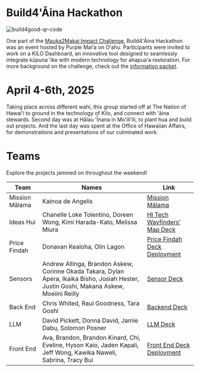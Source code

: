 # Build4'Āina Hackathon

![build4good-qr-code](https://github.com/user-attachments/assets/d03a8c8b-ae47-4326-874d-3e6f4f46f2e3)

One part of the [Mauka2Makai Impact Challenge](https://purplemaia.org/mauka2makai/), Build4ʻĀina Hackathon was an event hosted by Purple Maiʻa on Oʻahu. Participants were invited to work on a KILO Dashboard, an innovative tool designed to seamlessly integrate kūpuna ʻike with modern technology for ahapuaʻa restoration. For more background on the challenge, check out the [information packet](https://drive.google.com/file/d/1QbReiSa9VGqoZcxYnjSYMrtkxjGPJTGD/view?usp=drive_link).

# April 4-6th, 2025

Taking place across different wahi, this group started off at The Nation of Hawaiʻi to ground in the technology of Kilo, and connect with ʻāina stewards. Second day was at Hālau ʻĪnana in Moʻiliʻili, to plant hua and build out projects. And the last day was spent at the Office of Hawaiian Affairs, for demonstrations and presentations of our culminated work.

# Teams

Explore the projects jammed on throughout the weekend!

| Team           | Names                                                                 | Link                        |
|----------------|-----------------------------------------------------------------------|-----------------------------|
| Mission Mālama      | Kainoa de Angelis | [Mission Mālama](https://drive.google.com/file/d/17i07WS7wKWMzDNkZVtdDxs7qP3-WoBsF/view?usp=drive_link) |
| Ideas Hui      |Chanelle Loke Tolentino, Doreen Wong, Kimi Harada-Kato, Melissa Miura| [HI Tech Wayfinders’ Map Deck](https://www.canva.com/design/DAGj0cxw2IA/ShTRpx9GkS8DkSjUAdTUOA/view?) |
| Price Findah      | Donavan Kealoha, Olin Lagon | [Price Findah Deck](https://docs.google.com/presentation/d/1-24mrfTjIjqtuJdAUdfQQW6TCPsOFbqogfxTmgt499o/edit?usp=sharing) <br> [Deployment](https://actionsmatter.com/pm)|
| Sensors        | Andrew Allinga, Brandon Askew, Corinne Okada Takara, Dylan Apera, Ikaika Bisho, Josiah Hester, Justin Goshi, Makana Askew, Moeiini Reilly | [Sensor Deck](https://drive.google.com/file/d/1qWPbMjFEGDXU8J5TgBvolSnjCdyxYGBF/view?usp=drive_link) |
| Back End       | Chris Whited, Raul Goodness, Tara Goshi | [Backend Deck](https://drive.google.com/file/d/1y3TOkq8geegZ-T413zPt8tuRy_wJADrj/view?usp=drive_link) |
| LLM            | David Pickett, Donna David, Jamie Dabu, Solomon Posner | [LLM Deck](https://drive.google.com/file/d/1K2MdWodxf3nBrFGUC4Urh3BArzRZbM-4/view?usp=drive_link) |
| Front End      | Ava, Brandon, Brandon Kinard, Chi, Eveline, Hyson Kaio, Jaden Kapali, Jeff Wong, Kawika Naweli, Sabrina, Tracy Bui | [Front End Deck](https://drive.google.com/file/d/1H-BvJXj1rRiGlrjrCVT5diMXyaNdJaHv/view?usp=drive_link) <br> [Deployment](https://ahupuaa-dashboard.labs.purplemaia.org/) |
